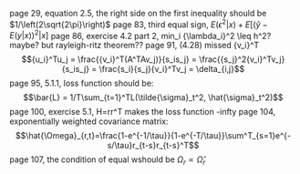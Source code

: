 page 29, equation 2.5, the right side on the first inequality should be $1/\left(2\sqrt{2\pi}\right)$
page 83, third equal sign, $E(\epsilon^2|x) + E\left[(\hat{y} - E(y|x))^2|x\right]$
page 86, exercise 4.2 part 2, min_i {\lambda_i}^2 \leq h^2? maybe? but rayleigh-ritz theorem??
page 91, (4.28) missed {v_i}^T $${u_i}^Tu_j = \frac{{v_i}^T(A^TAv_j)}{s_is_j} = \frac{{s_j}^2{v_i}^Tv_j}{s_is_j} = \frac{s_i}{s_j}{v_i}^Tv_j = \delta_{i,j}$$
page 95, 5.1.1, loss function should be: $$\bar{L} = 1/T\sum_{t=1}^TL(\tilde{\sigma}_t^2, \hat{\sigma}_t^2)$$
page 100, exercise 5.1, H=rr^T makes the loss function -infty
page 104, exponentially weighted covariance matrix: $$\hat{\Omega}_{r,t}=\frac{1-e^{-1/\tau}}{1-e^{-T/\tau}}\sum^T_{s=1}e^{-s/\tau}r_{t-s}r_{t-s}^T$$
page 107, the condition of equal wshould be $\Omega_r \propto \hat{\Omega}_r$